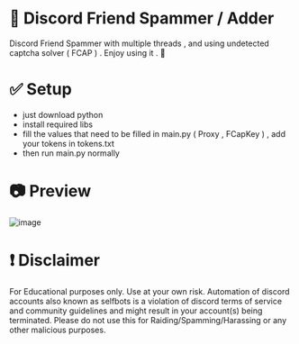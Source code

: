 # 🏴 Discord Friend Spammer / Adder
Discord Friend Spammer with multiple threads , and using undetected captcha solver ( FCAP ) . 
Enjoy using it . 🚀

# ✅ Setup 
* just download python 
* install required libs 
* fill the values that need to be filled in main.py ( Proxy , FCapKey ) , add your tokens in tokens.txt 
* then run main.py normally 

# 📷 Preview 
![image](https://github.com/Exploited7/discord-friend-spammer/assets/143853197/0d047f81-33be-4c11-a7ad-d438a44d6e86)

# ❗ Disclaimer
For Educational purposes only. Use at your own risk. Automation of discord accounts also known as selfbots is a violation of discord terms of service and community guidelines and might result in your account(s) being terminated.
Please do not use this for Raiding/Spamming/Harassing or any other malicious purposes.

